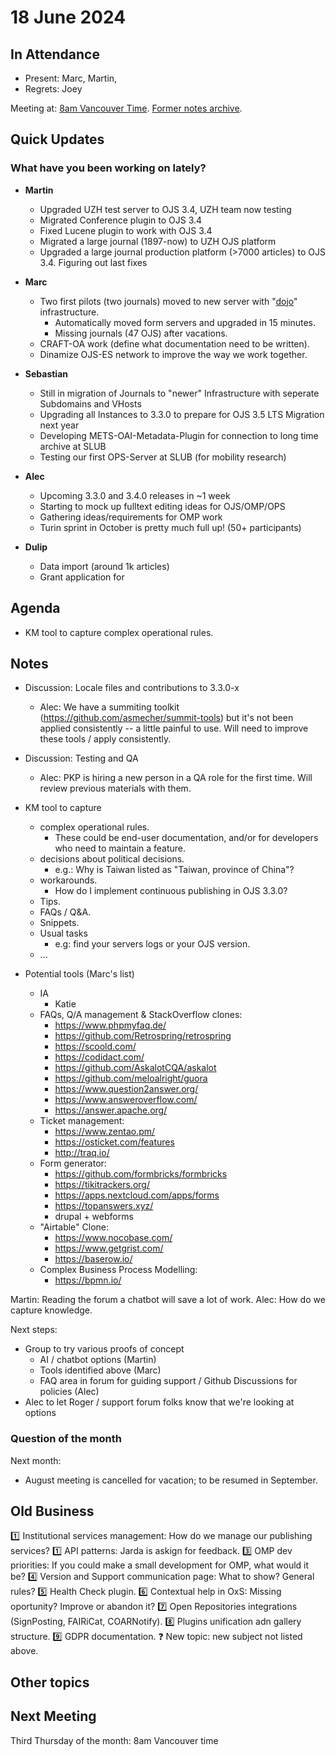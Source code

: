 # 18 June 2024

In Attendance
-------------

- Present: Marc, Martin,
- Regrets: Joey

Meeting at: [8am Vancouver Time](https://www.timeanddate.com/worldclock/converter.html?iso=20240718T150000&p1=256&p2=tz_pt&p3=tz_pdt&p4=80&p5=3705&p6=418&p7=tz_adt&p8=37&p9=31&p10=268&p11=101).
[Former notes archive](https://github.com/pkp/technical-committee/tree/main/meeting-minutes).


Quick Updates
-------------

### What have you been working on lately?

- **Martin**
    -  Upgraded UZH test server to OJS 3.4, UZH team now testing
    -  Migrated Conference plugin to OJS 3.4
    -  Fixed Lucene plugin to work with OJS 3.4
    -  Migrated a large journal (1897-now) to UZH OJS platform
    -  Upgraded a large journal production platform (>7000 articles) to OJS 3.4. Figuring out last fixes

- **Marc**
    - Two first pilots (two journals) moved to new server with "[dojo](https://github.com/marcbria/dojo)" infrastructure.
        - Automatically moved form servers and upgraded in 15 minutes.
        - Missing journals (47 OJS) after vacations.
    - CRAFT-OA work (define what documentation need to be written).
    - Dinamize OJS-ES network to improve the way we work together.

- **Sebastian**
    - Still in migration of Journals to "newer" Infrastructure with seperate Subdomains and VHosts
    - Upgrading all Instances to 3.3.0 to prepare for OJS 3.5 LTS Migration next year
    - Developing METS-OAI-Metadata-Plugin for connection to long time archive at SLUB
    - Testing our first OPS-Server at SLUB (for mobility research)

- **Alec**
    - Upcoming 3.3.0 and 3.4.0 releases in ~1 week
    - Starting to mock up fulltext editing ideas for OJS/OMP/OPS
    - Gathering ideas/requirements for OMP work
    - Turin sprint in October is pretty much full up! (50+ participants)

- **Dulip**
    - Data import (around 1k articles)
    - Grant application for 

Agenda
------

- KM tool to capture complex operational rules.


Notes
-----

- Discussion: Locale files and contributions to 3.3.0-x
    - Alec: We have a summiting toolkit (https://github.com/asmecher/summit-tools) but it's not been applied consistently -- a little painful to use. Will need to improve these tools / apply consistently.
- Discussion: Testing and QA
    - Alec: PKP is hiring a new person in a QA role for the first time. Will review previous materials with them.

- KM tool to capture  
    - complex operational rules.
        - These could be end-user documentation, and/or for developers who need to maintain a feature.
    - decisions about political decisions.
        - e.g.: Why is Taiwan listed as "Taiwan, province of China"? 
    - workarounds. 
        - How do I implement continuous publishing in OJS 3.3.0?
    - Tips.
    - FAQs / Q&A.
    - Snippets.
    - Usual tasks
        - e.g: find your servers logs or your OJS version.
    - ...

- Potential tools (Marc's list)
    - IA 
        - Katie
    - FAQs, Q/A management & StackOverflow clones:
        - https://www.phpmyfaq.de/
        - https://github.com/Retrospring/retrospring
        - https://scoold.com/
        - https://codidact.com/
        - https://github.com/AskalotCQA/askalot
        - https://github.com/meloalright/guora
        - https://www.question2answer.org/
        - https://www.answeroverflow.com/
        - https://answer.apache.org/
    - Ticket management:
        - https://www.zentao.pm/
        - https://osticket.com/features
        - http://traq.io/
    - Form generator:
        - https://github.com/formbricks/formbricks
        - https://tikitrackers.org/
        - https://apps.nextcloud.com/apps/forms
        - https://topanswers.xyz/
        - drupal + webforms
    - "Airtable" Clone:
        - https://www.nocobase.com/
        - https://www.getgrist.com/
        - https://baserow.io/
    - Complex Business Process Modelling: 
        - https://bpmn.io/

Martin: Reading the forum a chatbot will save a lot of work.
Alec: How do we capture knowledge.

Next steps:
- Group to try various proofs of concept
    - AI / chatbot options (Martin)
    - Tools identified above (Marc)
    - FAQ area in forum for guiding support / Github Discussions for policies (Alec)
- Alec to let Roger / support forum folks know that we're looking at options



### Question of the month

Next month:

- August meeting is cancelled for vacation; to be resumed in September.


Old Business
------------

:one: Institutional services management: How do we manage our publishing services?
:one: API patterns: Jarda is askign for feedback.
:three: OMP dev priorities: If you could make a small development for OMP, what would it be?
:four: Version and Support communication page: What to show? General rules?
:five: Health Check plugin.
:six: Contextual help in OxS: Missing oportunity? Improve or abandon it?
:seven: Open Repositories integrations (SignPosting, FAIRiCat, COARNotify).
:eight: Plugins unification adn gallery structure. 
:nine: GDPR documentation.
:question: New topic: new subject not listed above.


Other topics
------------


Next Meeting
------------

Third Thursday of the month: 8am Vancouver time
